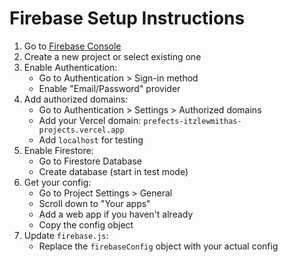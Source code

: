 # Firebase Setup Instructions

1. Go to [Firebase Console](https://console.firebase.google.com/)
2. Create a new project or select existing one
3. Enable Authentication:
   - Go to Authentication > Sign-in method
   - Enable "Email/Password" provider
4. Add authorized domains:
   - Go to Authentication > Settings > Authorized domains
   - Add your Vercel domain: `prefects-itzlewmithas-projects.vercel.app`
   - Add `localhost` for testing
5. Enable Firestore:
   - Go to Firestore Database
   - Create database (start in test mode)
6. Get your config:
   - Go to Project Settings > General
   - Scroll down to "Your apps"
   - Add a web app if you haven't already
   - Copy the config object
7. Update `firebase.js`:
   - Replace the `firebaseConfig` object with your actual config
